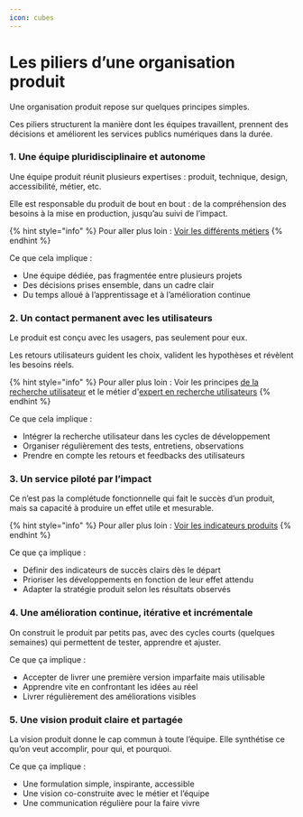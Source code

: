```yaml
---
icon: cubes
---
```


# Les piliers d’une organisation produit

Une organisation produit repose sur quelques principes simples.

Ces piliers structurent la manière dont les équipes travaillent, prennent des décisions et améliorent les services publics numériques dans la durée.

### 1. Une équipe pluridisciplinaire et autonome

Une équipe produit réunit plusieurs expertises : produit, technique, design, accessibilité, métier, etc.

Elle est responsable du produit de bout en bout : de la compréhension des besoins à la mise en production, jusqu’au suivi de l’impact.

{% hint style="info" %}
Pour aller plus loin : [Voir les différents métiers](les-differents-roles-et-metiers/)
{% endhint %}

Ce que cela implique :

* Une équipe dédiée, pas fragmentée entre plusieurs projets
* Des décisions prises ensemble, dans un cadre clair
* Du temps alloué à l’apprentissage et à l’amélioration continue

### 2. Un contact permanent avec les utilisateurs

Le produit est conçu avec les usagers, pas seulement pour eux.

Les retours utilisateurs guident les choix, valident les hypothèses et révèlent les besoins réels.

{% hint style="info" %}
Pour aller plus loin : Voir les principes [de la recherche utilisateur](../concevoir/ru/) et le métier d'[expert en recherche utilisateurs](les-differents-roles-et-metiers/expert-en-recherche-utilisateur.md)
{% endhint %}

Ce que cela implique :

* Intégrer la recherche utilisateur dans les cycles de développement
* Organiser régulièrement des tests, entretiens, observations
* Prendre en compte les retours et feedbacks des utilisateurs

### 3. Un service piloté par l’impact

Ce n’est pas la complétude fonctionnelle qui fait le succès d’un produit, mais sa capacité à produire un effet utile et mesurable.

{% hint style="info" %}
Pour aller plus loin : [Voir les indicateurs produits](../cadrer/indicateurs.md)
{% endhint %}

Ce que ça implique :

* Définir des indicateurs de succès clairs dès le départ
* Prioriser les développements en fonction de leur effet attendu
* Adapter la stratégie produit selon les résultats observés

### 4. Une amélioration continue, itérative et incrémentale

On construit le produit par petits pas, avec des cycles courts (quelques semaines) qui permettent de tester, apprendre et ajuster.

Ce que ça implique :

* Accepter de livrer une première version imparfaite mais utilisable
* Apprendre vite en confrontant les idées au réel
* Livrer régulièrement des améliorations visibles

### 5. Une vision produit claire et partagée

La vision produit donne le cap commun à toute l’équipe. Elle synthétise ce qu’on veut accomplir, pour qui, et pourquoi.

Ce que ça implique :

* Une formulation simple, inspirante, accessible
* Une vision co-construite avec le métier et l’équipe
* Une communication régulière pour la faire vivre
